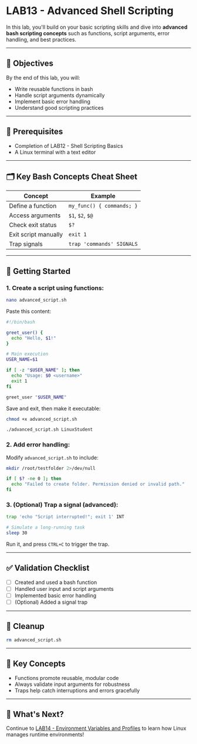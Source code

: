# LAB13 - Advanced Shell Scripting

In this lab, you'll build on your basic scripting skills and dive into **advanced bash scripting concepts** such as functions, script arguments, error handling, and best practices.

---

## 🎯 Objectives

By the end of this lab, you will:
- Write reusable functions in bash
- Handle script arguments dynamically
- Implement basic error handling
- Understand good scripting practices

---

## 🧰 Prerequisites

- Completion of LAB12 - Shell Scripting Basics
- A Linux terminal with a text editor

---

## 🗂️ Key Bash Concepts Cheat Sheet

| Concept | Example |
|---------|---------|
| Define a function | `my_func() { commands; }` |
| Access arguments | `$1`, `$2`, `$@` |
| Check exit status | `$?` |
| Exit script manually | `exit 1` |
| Trap signals | `trap 'commands' SIGNALS` |

---

## 🚀 Getting Started

### 1. Create a script using functions:
```bash
nano advanced_script.sh
```
Paste this content:
```bash
#!/bin/bash

greet_user() {
  echo "Hello, $1!"
}

# Main execution
USER_NAME=$1

if [ -z "$USER_NAME" ]; then
  echo "Usage: $0 <username>"
  exit 1
fi

greet_user "$USER_NAME"
```
Save and exit, then make it executable:
```bash
chmod +x advanced_script.sh

./advanced_script.sh LinuxStudent
```

### 2. Add error handling:
Modify `advanced_script.sh` to include:
```bash
mkdir /root/testfolder 2>/dev/null

if [ $? -ne 0 ]; then
  echo "Failed to create folder. Permission denied or invalid path."
fi
```

### 3. (Optional) Trap a signal (advanced):
```bash
trap 'echo "Script interrupted!"; exit 1' INT

# Simulate a long-running task
sleep 30
```

Run it, and press `CTRL+C` to trigger the trap.

---

## ✅ Validation Checklist

- [ ] Created and used a bash function
- [ ] Handled user input and script arguments
- [ ] Implemented basic error handling
- [ ] (Optional) Added a signal trap

---

## 🧹 Cleanup
```bash
rm advanced_script.sh
```

---

## 🧠 Key Concepts

- Functions promote reusable, modular code
- Always validate input arguments for robustness
- Traps help catch interruptions and errors gracefully

---

## 🔁 What's Next?
Continue to [LAB14 - Environment Variables and Profiles](../LAB14-Environment-Variables-And-Profiles/README.md) to learn how Linux manages runtime environments!

